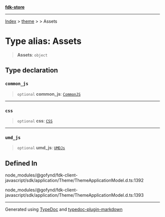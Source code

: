 [**fdk-store**](../../../README.md)
***

[Index](../../../API.md) > [theme](../../README.md) > [<internal>](../README.md) > Assets

# Type alias: Assets

> **Assets**: `object`

## Type declaration

### `common_js`

> `optional` **common\_js**: [`CommonJS`](type-alias.CommonJS.md)

***

### `css`

> `optional` **css**: [`CSS`](type-alias.CSS.md)

***

### `umd_js`

> `optional` **umd\_js**: [`UMDJs`](type-alias.UMDJs.md)

## Defined In

node\_modules/@gofynd/fdk-client-javascript/sdk/application/Theme/ThemeApplicationModel.d.ts:1392

node\_modules/@gofynd/fdk-client-javascript/sdk/application/Theme/ThemeApplicationModel.d.ts:1393

***
Generated using [TypeDoc](https://typedoc.org/) and [typedoc-plugin-markdown](https://www.npmjs.com/package/typedoc-plugin-markdown)
